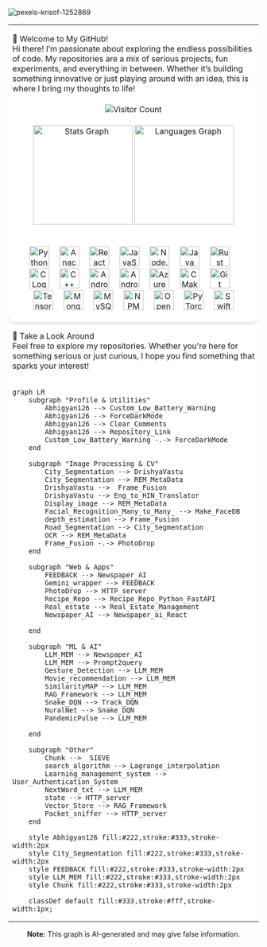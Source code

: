 
![pexels-krisof-1252869](https://github.com/user-attachments/assets/442354bc-a483-4830-92ce-69dcc05074cd)

<table style="width: 100%; background-color: white; border-collapse: collapse;">
  <tr>
    <td>
      <p>👋 Welcome to My GitHub!<br>Hi there! I’m passionate about exploring the endless possibilities of code. My repositories are a mix of serious projects, fun experiments, and everything in between. Whether it’s building something innovative or just playing around with an idea, this is where I bring my thoughts to life!</p>
    </td>
  </tr>
  <tr>
    <td align="center">
      <img src="https://profile-counter.glitch.me/Abhigyan126/count.svg?" alt="Visitor Count" />
    </td>
  </tr>
  <tr>
    <td> <p align="center">
      <img src="https://github-readme-stats.vercel.app/api?username=Abhigyan126&hide_title=false&hide_rank=false&show_icons=true&include_all_commits=true&count_private=true&disable_animations=false&theme=dracula&locale=en&hide_border=false&order=1" height="200" alt="Stats Graph" />
      <img src="https://github-readme-stats.vercel.app/api/top-langs?username=Abhigyan126&locale=en&hide_title=false&layout=compact&card_width=420&langs_count=12&theme=dracula&hide_border=false&order=2" height="200" alt="Languages Graph" /></p>
    </td>
  </tr>
  <tr>
    <td align="center" style="background-color: #ffffff; padding: 20px; border-radius: 15px; box-shadow: 0px 4px 6px rgba(0, 0, 0, 0.1);">
      <img src="https://cdn.jsdelivr.net/gh/devicons/devicon/icons/python/python-original.svg" height="40" alt="Python Logo" />
      <img width="12" />
      <img src="https://cdn.jsdelivr.net/gh/devicons/devicon/icons/anaconda/anaconda-original.svg" height="40" alt="Anaconda Logo" />
      <img width="12" />
      <img src="https://cdn.jsdelivr.net/gh/devicons/devicon/icons/react/react-original.svg" height="40" alt="React Logo" />
      <img width="12" />
      <img src="https://cdn.jsdelivr.net/gh/devicons/devicon/icons/javascript/javascript-original.svg" height="40" alt="JavaScript Logo" />
      <img width="12" />
      <img src="https://cdn.jsdelivr.net/gh/devicons/devicon/icons/nodejs/nodejs-original.svg" height="40" alt="Node.js Logo" />
      <img width="12" />
      <img src="https://cdn.jsdelivr.net/gh/devicons/devicon/icons/java/java-original.svg" height="40" alt="Java Logo" />
      <img width="12" />
      <img src="https://cdn.jsdelivr.net/gh/devicons/devicon/icons/rust/rust-original.svg" height="40" alt="Rust Logo" />
      <img width="12" />
      <img src="https://cdn.jsdelivr.net/gh/devicons/devicon/icons/c/c-original.svg" height="40" alt="C Logo" />
      <img width="12" />
      <img src="https://cdn.jsdelivr.net/gh/devicons/devicon/icons/cplusplus/cplusplus-original.svg" height="40" alt="C++ Logo" />
      <img width="12" />
      <img src="https://cdn.jsdelivr.net/gh/devicons/devicon/icons/android/android-original.svg" height="40" alt="Android Logo" />
      <img width="12" />
      <img src="https://cdn.jsdelivr.net/gh/devicons/devicon/icons/androidstudio/androidstudio-original.svg" height="40" alt="Android Studio Logo" />
      <img width="12" />
      <img src="https://cdn.jsdelivr.net/gh/devicons/devicon/icons/azure/azure-original.svg" height="40" alt="Azure Logo" />
      <img width="12" />
      <img src="https://cdn.jsdelivr.net/gh/devicons/devicon/icons/cmake/cmake-original.svg" height="40" alt="CMake Logo" />
      <img width="12" />
      <img src="https://cdn.jsdelivr.net/gh/devicons/devicon/icons/git/git-original.svg" height="40" alt="Git Logo" />
      <img width="12" />
      <img src="https://cdn.jsdelivr.net/gh/devicons/devicon/icons/tensorflow/tensorflow-original.svg" height="40" alt="TensorFlow Logo" />
      <img width="12" />
      <img src="https://cdn.jsdelivr.net/gh/devicons/devicon/icons/mongodb/mongodb-original.svg" height="40" alt="MongoDB Logo" />
      <img width="12" />
      <img src="https://skillicons.dev/icons?i=mysql" height="40" alt="MySQL Logo" />
      <img width="12" />
      <img src="https://cdn.jsdelivr.net/gh/devicons/devicon/icons/npm/npm-original-wordmark.svg" height="40" alt="NPM Logo" />
      <img width="12" />
      <img src="https://cdn.jsdelivr.net/gh/devicons/devicon/icons/opencv/opencv-original.svg" height="40" alt="OpenCV Logo" />
      <img width="12" />
      <img src="https://cdn.jsdelivr.net/gh/devicons/devicon/icons/pytorch/pytorch-original.svg" height="40" alt="PyTorch Logo" />
      <img width="12" />
      <img src="https://skillicons.dev/icons?i=swift" height="40" alt="Swift Logo" />
    </td>
  </tr>
  <tr>
    <td>
      <p>🌟 Take a Look Around<br>Feel free to explore my repositories. Whether you're here for something serious or just curious, I hope you find something that sparks your interest!</p>
    </td>
  </tr>
<tr>
<td>
  
```mermaid
graph LR
    subgraph "Profile & Utilities"
        Abhigyan126 --> Custom_Low_Battery_Warning
        Abhigyan126 --> ForceDarkMode
        Abhigyan126 --> Clear_Comments
        Abhigyan126 --> Repository_Link
        Custom_Low_Battery_Warning -.-> ForceDarkMode
    end
    
    subgraph "Image Processing & CV"
        City_Segmentation --> DrishyaVastu
        City_Segmentation --> REM_MetaData
        DrishyaVastu -->  Frame_Fusion
        DrishyaVastu --> Eng_to_HIN_Translator
        Display_image --> REM_MetaData
        Facial_Recognition_Many_to_Many_ --> Make_FaceDB
        depth_estimation --> Frame_Fusion
        Road_Segmentation --> City_Segmentation
        OCR --> REM_MetaData
        Frame_Fusion -.-> PhotoDrop
    end

    subgraph "Web & Apps"
        FEEDBACK --> Newspaper_AI
        Gemini_wrapper --> FEEDBACK
        PhotoDrop --> HTTP_server
        Recipe_Repo --> Recipe_Repo_Python_FastAPI
        Real_estate --> Real_Estate_Management
        Newspaper_AI --> Newspaper_ai_React

    end

    subgraph "ML & AI"
        LLM_MEM --> Newspaper_AI
        LLM_MEM --> Prompt2query
        Gesture_Detection --> LLM_MEM
        Movie_recommendation --> LLM_MEM
        SimilarityMAP --> LLM_MEM
        RAG_Framework --> LLM_MEM
        Snake_DQN --> Track_DQN
        NuralNet --> Snake_DQN
        PandemicPulse --> LLM_MEM

    end

    subgraph "Other"
        Chunk -->  SIEVE
        search_algorithm --> Lagrange_interpolation
        Learning_management_system --> User_Authentication_System
        NextWord_txt --> LLM_MEM
        state --> HTTP_server
        Vector_Store --> RAG_Framework
        Packet_sniffer --> HTTP_server
    end
    
    style Abhigyan126 fill:#222,stroke:#333,stroke-width:2px
    style City_Segmentation fill:#222,stroke:#333,stroke-width:2px
    style FEEDBACK fill:#222,stroke:#333,stroke-width:2px
    style LLM_MEM fill:#222,stroke:#333,stroke-width:2px
    style Chunk fill:#222,stroke:#333,stroke-width:2px

    classDef default fill:#333,stroke:#fff,stroke-width:1px;
```
</td>
</tr>
</table>

<div align="center">
    <strong>Note:</strong> This graph is AI-generated and may give false information.
</div>
